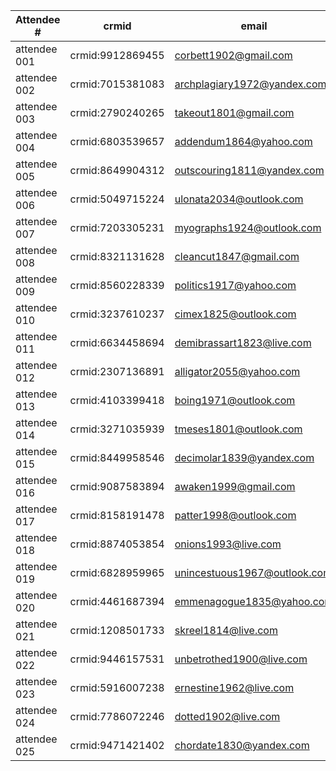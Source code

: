 | Attendee #     | crmid  | email  |
|------------|---|---|
| attendee 001 | crmid:9912869455 | corbett1902@gmail.com |
| attendee 002 | crmid:7015381083 | archplagiary1972@yandex.com |
| attendee 003 | crmid:2790240265 | takeout1801@gmail.com |
| attendee 004 | crmid:6803539657 | addendum1864@yahoo.com |
| attendee 005 | crmid:8649904312 | outscouring1811@yandex.com |
| attendee 006 | crmid:5049715224 | ulonata2034@outlook.com |
| attendee 007 | crmid:7203305231 | myographs1924@outlook.com |
| attendee 008 | crmid:8321131628 | cleancut1847@gmail.com |
| attendee 009 | crmid:8560228339 | politics1917@yahoo.com |
| attendee 010 | crmid:3237610237 | cimex1825@outlook.com |
| attendee 011 | crmid:6634458694 | demibrassart1823@live.com |
| attendee 012 | crmid:2307136891 | alligator2055@yahoo.com |
| attendee 013 | crmid:4103399418 | boing1971@outlook.com |
| attendee 014 | crmid:3271035939 | tmeses1801@outlook.com |
| attendee 015 | crmid:8449958546 | decimolar1839@yandex.com |
| attendee 016 | crmid:9087583894 | awaken1999@gmail.com |
| attendee 017 | crmid:8158191478 | patter1998@outlook.com |
| attendee 018 | crmid:8874053854 | onions1993@live.com |
| attendee 019 | crmid:6828959965 | unincestuous1967@outlook.com |
| attendee 020 | crmid:4461687394 | emmenagogue1835@yahoo.com |
| attendee 021 | crmid:1208501733 | skreel1814@live.com |
| attendee 022 | crmid:9446157531 | unbetrothed1900@live.com |
| attendee 023 | crmid:5916007238 | ernestine1962@live.com |
| attendee 024 | crmid:7786072246 | dotted1902@live.com |
| attendee 025 | crmid:9471421402 | chordate1830@yandex.com |
